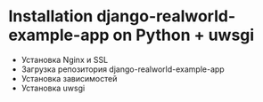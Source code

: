 Installation django-realworld-example-app on Python + uwsgi
===========================================================

 - Установка Nginx и SSL     
 - Загрузка репозитория django-realworld-example-app
 - Установка зависимостей
 - Установка uwsgi

